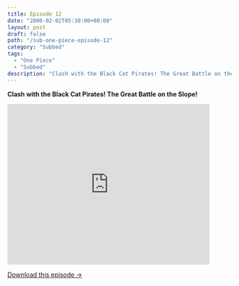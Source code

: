 ```yaml
---
title: Episode 12
date: "2000-02-02T05:30:00+00:00"
layout: post
draft: false
path: "/sub-one-piece-episode-12"
category: "Subbed"
tags:
  - "One Piece"
  - "Subbed"
description: "Clash with the Black Cat Pirates! The Great Battle on the Slope!"
---
```


**Clash with the Black Cat Pirates! The Great Battle on the Slope!**

<iframe width="640" height="360" src="https://www.fembed.com/v/8g9dg88yp9y" frameborder="0" marginwidth=0 marginheight=0 scrolling=no allowfullscreen style="max-width:90%;"></iframe>

<a href="http://ouo.io/qs/eCodkFEQ?s=https://www.fembed.com/f/8g9dg88yp9y" class="styled_a">Download this episode →</a>

